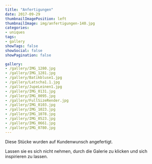 ```yaml
---
title: "Anfertigungen"
date: 2017-09-29
thumbnailImagePosition: left
thumbnailImage: img/anfertigungen-140.jpg
categories:
- uniques
tags:
- gallery
showTags: false
showSocial: false
showPagination: false

gallery:
- /gallery/IMG_1280.jpg
- /gallery/IMG_1281.jpg
- /gallery/Batikbluse1.jpg
- /gallery/Latscha1.1.jpg
- /gallery/JupeLeinen1.jpg
- /gallery/IMG_0131.jpg
- /gallery/IMG_0095.jpg
- /gallery/FullSizeRender.jpg
- /gallery/IMG_0103.jpg
- /gallery/IMG_1023.jpg
- /gallery/IMG_1078.jpg
- /gallery/IMG_0523.jpg
- /gallery/IMG_0661.jpg
- /gallery/IMG_0780.jpg
---
```


Diese Stücke wurden auf Kundenwunsch angefertigt.

<!--more-->
Lassen sie es sich nicht nehmen, durch die Galerie zu klicken und sich inspirieren zu lassen.<p>
